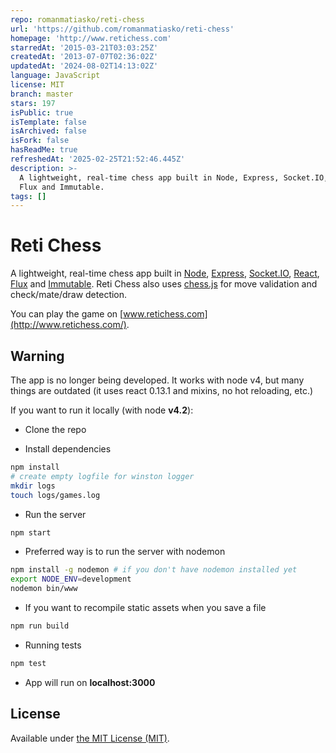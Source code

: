 ```yaml
---
repo: romanmatiasko/reti-chess
url: 'https://github.com/romanmatiasko/reti-chess'
homepage: 'http://www.retichess.com'
starredAt: '2015-03-21T03:03:25Z'
createdAt: '2013-07-07T02:36:02Z'
updatedAt: '2024-08-02T14:13:02Z'
language: JavaScript
license: MIT
branch: master
stars: 197
isPublic: true
isTemplate: false
isArchived: false
isFork: false
hasReadMe: true
refreshedAt: '2025-02-25T21:52:46.445Z'
description: >-
  A lightweight, real-time chess app built in Node, Express, Socket.IO, React,
  Flux and Immutable.
tags: []
---
```


Reti Chess
==========

A lightweight, real-time chess app built in [Node](http://nodejs.org/), [Express](http://expressjs.com/), [Socket.IO](http://socket.io/), [React](http://facebook.github.io/react/), [Flux](http://facebook.github.io/flux/) and [Immutable](http://facebook.github.io/immutable-js/). Reti Chess also uses [chess.js](https://github.com/jhlywa/chess.js) for move validation and check/mate/draw detection.

You can play the game on [www.retichess.com](http://www.retichess.com/).

Warning
-------

The app is no longer being developed.
It works with node v4, but many things are outdated (it uses react 0.13.1 and mixins, no hot reloading, etc.)

If you want to run it locally (with node **v4.2**):

* Clone the repo

* Install dependencies
```sh
npm install
# create empty logfile for winston logger
mkdir logs
touch logs/games.log
```

* Run the server
```sh
npm start
```

* Preferred way is to run the server with nodemon
```sh
npm install -g nodemon # if you don't have nodemon installed yet
export NODE_ENV=development
nodemon bin/www
```

* If you want to recompile static assets when you save a file
```sh
npm run build
```

* Running tests
```sh
npm test
```

* App will run on **localhost:3000**

License
-------

Available under [the MIT License (MIT)](./LICENSE.md).
